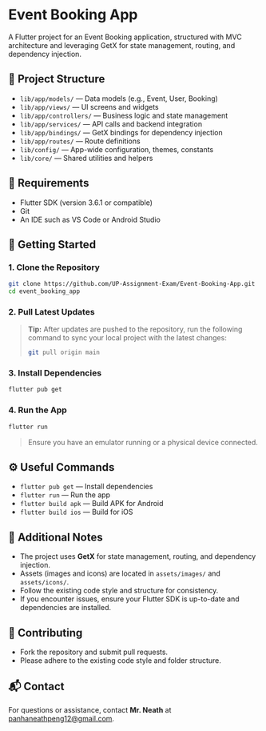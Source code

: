 # Event Booking App

A Flutter project for an Event Booking application, structured with MVC architecture and leveraging GetX for state management, routing, and dependency injection.

## 📁 Project Structure

- `lib/app/models/` — Data models (e.g., Event, User, Booking)
- `lib/app/views/` — UI screens and widgets
- `lib/app/controllers/` — Business logic and state management
- `lib/app/services/` — API calls and backend integration
- `lib/app/bindings/` — GetX bindings for dependency injection
- `lib/app/routes/` — Route definitions
- `lib/config/` — App-wide configuration, themes, constants
- `lib/core/` — Shared utilities and helpers

## 🔧 Requirements

- Flutter SDK (version 3.6.1 or compatible)
- Git
- An IDE such as VS Code or Android Studio

## 🚀 Getting Started

### 1. Clone the Repository

```bash
git clone https://github.com/UP-Assignment-Exam/Event-Booking-App.git
cd event_booking_app
```

### 2. Pull Latest Updates

> **Tip:** After updates are pushed to the repository, run the following command to sync your local project with the latest changes:
>
> ```bash
> git pull origin main
> ```

### 3. Install Dependencies

```bash
flutter pub get
```

### 4. Run the App

```bash
flutter run
```

> Ensure you have an emulator running or a physical device connected.

## ⚙️ Useful Commands

- `flutter pub get` — Install dependencies
- `flutter run` — Run the app
- `flutter build apk` — Build APK for Android
- `flutter build ios` — Build for iOS

## 📝 Additional Notes

- The project uses **GetX** for state management, routing, and dependency injection.
- Assets (images and icons) are located in `assets/images/` and `assets/icons/`.
- Follow the existing code style and structure for consistency.
- If you encounter issues, ensure your Flutter SDK is up-to-date and dependencies are installed.

## 🤝 Contributing

- Fork the repository and submit pull requests.
- Please adhere to the existing code style and folder structure.

## 📬 Contact

For questions or assistance, contact **Mr. Neath** at panhaneathpeng12@gmail.com.

